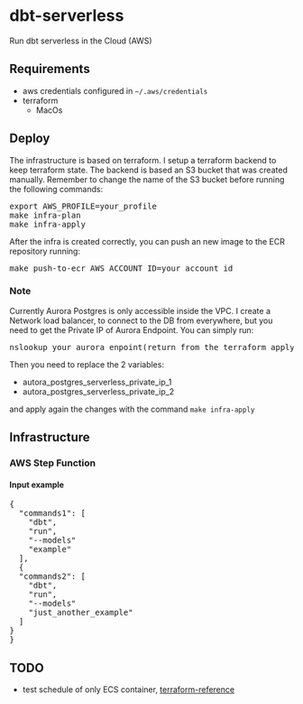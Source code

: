 # dbt-serverless
Run dbt serverless in the Cloud (AWS)

## Requirements
* aws credentials configured in `~/.aws/credentials`
* terraform
    * MacOs

## Deploy
The infrastructure is based on terraform.
I setup a terraform backend to keep terraform state. The backend is based an S3 bucket that was created manually.
Remember to change the name of the S3 bucket before running the following commands:
<pre>
export AWS_PROFILE=your_profile
make infra-plan
make infra-apply
</pre>

After the infra is created correctly, you can push an new image to the ECR repository running:
<pre>
make push-to-ecr AWS_ACCOUNT_ID=your_account_id
</pre>

### Note
Currently Aurora Postgres is only accessible inside the VPC.
I create a Network load balancer, to connect to the DB from everywhere, but you need to get the Private IP of Aurora Endpoint.
You can simply run:
<pre>
nslookup your_aurora_enpoint(return from the terraform apply)
</pre>
Then you need to replace the 2 variables:
* autora_postgres_serverless_private_ip_1
* autora_postgres_serverless_private_ip_2

and apply again the changes with the command `make infra-apply`

## Infrastructure

### AWS Step Function

#### Input example

<pre>
{
  "commands1": [
    "dbt",
    "run",
    "--models"
    "example"
  ],
  {
  "commands2": [
    "dbt",
    "run",
  	"--models"
    "just_another_example"
  ]
}
}
</pre>

## TODO
* test schedule of only ECS container,  [terraform-reference](https://www.terraform.io/docs/providers/aws/r/cloudwatch_event_target.html#example-ecs-run-task-with-role-and-task-override-usage)
